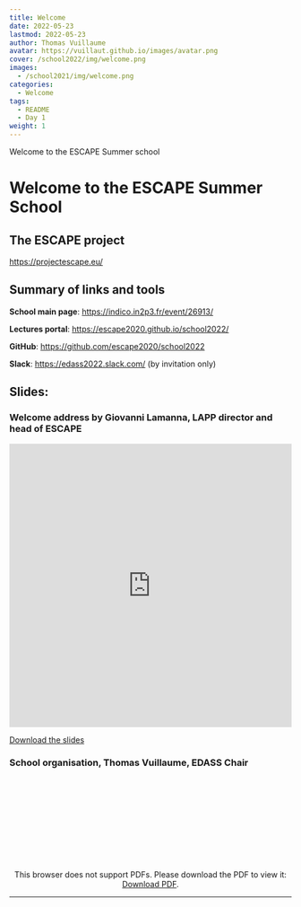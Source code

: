 ```yaml
---
title: Welcome
date: 2022-05-23
lastmod: 2022-05-23
author: Thomas Vuillaume
avatar: https://vuillaut.github.io/images/avatar.png
cover: /school2022/img/welcome.png
images:
  - /school2021/img/welcome.png
categories:
  - Welcome
tags:
  - README
  - Day 1
weight: 1
---
```


Welcome to the ESCAPE Summer school

<!--more-->
<!---->

<!-- Dear instructor:
* The dates at the top of this markdown (.md) document will help order the classes in the portal.
Please, if you don't need to, do not change the one that is now.
* Take into account that there is a feature in the dates: if you use a date in the future, the class will be not visible in the portal until the date you have assigned.
* You can create dedicated folders if you need to.
* But if you simply need to add some pictures, you can use the folder ../static/img/ mentioned at the top as /school2021/img/
-->

<!---->

# Welcome to the ESCAPE Summer School


## The ESCAPE project

https://projectescape.eu/


## Summary of links and tools

**School main page**: https://indico.in2p3.fr/event/26913/

**Lectures portal**: https://escape2020.github.io/school2022/

**GitHub**: https://github.com/escape2020/school2022

**Slack**: https://edass2022.slack.com/ (by invitation only)


## Slides:

### Welcome address by Giovanni Lamanna, LAPP director and head of ESCAPE

<iframe src="https://indico.in2p3.fr/event/26913/contributions/108196/attachments/71539/101858/ESCAPEschool_GLamanna_Welcome2022.pptx/embed?start=false&loop=false&delayms=3000" frameborder="0" width="100%" height="505" allowfullscreen="true" mozallowfullscreen="true" webkitallowfullscreen="true"></iframe>

[Download the slides](https://indico.in2p3.fr/event/26913/contributions/108196/attachments/71539/101858/ESCAPEschool_GLamanna_Welcome2022.pptx)

### School organisation, Thomas Vuillaume, EDASS Chair
<CENTER>
  

<object data="https://indico.in2p3.fr/event/26913/contributions/108195/attachments/71528/101857/20220620_ESCAPE_SCHOOL_intro.pdf" type="application/pdf" width="100%" height="550px">
    <embed src="https://indico.in2p3.fr/event/26913/contributions/108195/attachments/71528/101857/20220620_ESCAPE_SCHOOL_intro.pdf">
        <p>This browser does not support PDFs. Please download the PDF to view it: <a href="https://indico.in2p3.fr/event/26913/contributions/108195/attachments/71528/101857/20220620_ESCAPE_SCHOOL_intro.pdf">Download PDF</a>.</p>
    </embed>
</object>

</CENTER>


---
